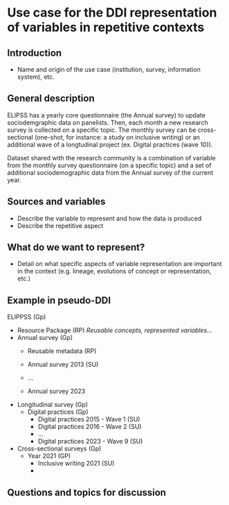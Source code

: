 # Use case for the DDI representation of variables in repetitive contexts

## Introduction

- Name and origin of the use case (institution, survey, information system), etc.

## General description
ELIPSS has a yearly core questionnaire (the Annual survey) to update sociodemgraphic data on panelists. Then, each month a new research survey is collected on a specific topic. The monthly survey can be cross-sectional (one-shot, for instance: a study on inclusive writing) or an additional wave of a longtudinal project (ex. Digital practices (wave 10)).

Dataset shared with the research community is a combination of variable from the monthly survey questionnaire (on a specific topic) and a set of additional sociodemographic data from the Annual survey of the current year. 


## Sources and variables

- Describe the variable to represent and how the data is produced
- Describe the repetitive aspect

## What do we want to represent?

- Detail on what specific aspects of variable representation are important in the context (e.g. lineage, evolutions of concept or representation, etc.)

## Example in pseudo-DDI

ELIPPSS (Gp)
- Resource Package (RP)
  *Reusable concepts, represented variables...*
- Annual survey (Gp)
  - Reusable metadata (RP)
  
  - Annual survey 2013 (SU)
  - ...
  - Annual survey 2023
- Longitudinal survey (Gp)
  - Digital practices (Gp)
    - Digital practices 2015 - Wave 1 (SU)
    - Digital practices 2016 - Wave 2 (SU)
    - ...
    - Digital practices 2023 - Wave 9 (SU)
- Cross-sectional surveys (Gp)
  - Year 2021 (GP)
    - Inclusive writing 2021 (SU)
    - 
## Questions and topics for discussion
